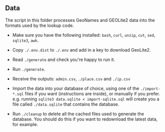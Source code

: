 ## Data

The script in this folder processes GeoNames and GEOLite2 data into the formats
used by the lookup code.

* Make sure you have the following installed: `bash`, `curl`, `unzip`, `cut`,
  `sed`, `sqlite3`, `awk`.

* Copy `./.env.dist` to `./.env` and add in a key to download GeoLite2.

* Read `./generate` and check you're happy to run it.

* Run `./generate`.

* Receive the outputs: `admin.csv`, `./place.csv` and `./ip.csv`

* Import the data into your database of choice, using one of the
  `./import-*.sql` files if you want (instructions are inside), or manually
  if you prefer. e.g. running `sqlite3 data.sqlite < import-sqlite.sql` will
  create you a file called `./data.sqlite` that contains the database.

* Run `./cleanup` to delete all the cached files used to generate the database.
You should do this if you want to redownload the latest data, for example.
